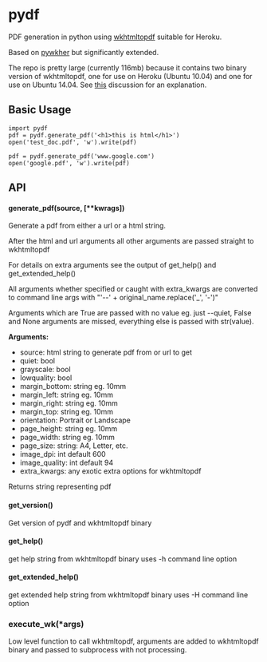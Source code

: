 pydf
====

PDF generation in python using [wkhtmltopdf](http://wkhtmltopdf.org/) suitable for Heroku.

Based on [pywkher](https://github.com/jwmayfield/pywkher) but significantly extended.

The repo is pretty large (currently 116mb) because it contains two binary version of wkhtmltopdf, one for use on Heroku (Ubuntu 10.04) and one for use on Ubuntu 14.04. See [this](https://github.com/wkhtmltopdf/wkhtmltopdf/issues/1817) discussion for an explanation.

## Basic Usage

    import pydf
    pdf = pydf.generate_pdf('<h1>this is html</h1>')
    open('test_doc.pdf', 'w').write(pdf)

    pdf = pydf.generate_pdf('www.google.com')
    open('google.pdf', 'w').write(pdf)

## API

#### generate_pdf(source, [**kwrags])

Generate a pdf from either a url or a html string.

After the html and url arguments all other arguments are
passed straight to wkhtmltopdf

For details on extra arguments see the output of get_help()
and get_extended_help()

All arguments whether specified or caught with extra_kwargs are converted
to command line args with "'--' + original_name.replace('_', '-')"

Arguments which are True are passed with no value eg. just --quiet, False
and None arguments are missed, everything else is passed with str(value).

**Arguments:**

* source: html string to generate pdf from or url to get
* quiet: bool
* grayscale: bool
* lowquality: bool
* margin_bottom: string eg. 10mm
* margin_left: string eg. 10mm
* margin_right: string eg. 10mm
* margin_top: string eg. 10mm
* orientation: Portrait or Landscape
* page_height: string eg. 10mm
* page_width: string eg. 10mm
* page_size: string: A4, Letter, etc.
* image_dpi: int default 600
* image_quality: int default 94
* extra_kwargs: any exotic extra options for wkhtmltopdf

Returns string representing pdf

#### get_version()

Get version of pydf and wkhtmltopdf binary

#### get_help()

get help string from wkhtmltopdf binary
uses -h command line option

#### get_extended_help()

get extended help string from wkhtmltopdf binary
uses -H command line option

### execute_wk(*args)

Low level function to call wkhtmltopdf, arguments are added to wkhtmltopdf binary and passed to subprocess with not processing.